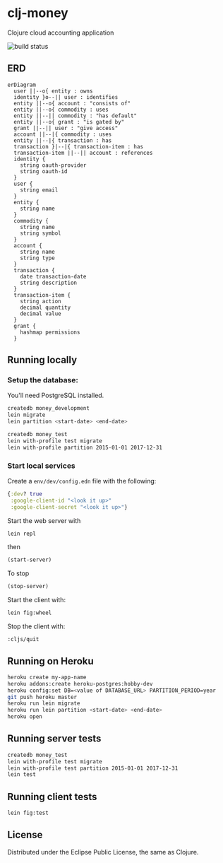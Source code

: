 # clj-money
Clojure cloud accounting application

![build status](https://github.com/dgknght/clj-money/actions/workflows/clojure.yml/badge.svg)

## ERD
```mermaid
erDiagram
  user ||--o{ entity : owns
  identity }o--|| user : identifies
  entity ||--o{ account : "consists of"
  entity ||--o{ commodity : uses
  entity ||--|| commodity : "has default"
  entity ||--o{ grant : "is gated by"
  grant ||--|| user : "give access"
  account ||--|{ commodity : uses
  entity ||--|{ transaction : has
  transaction }|--|{ transaction-item : has
  transaction-item ||--|| account : references
  identity {
    string oauth-provider
    string oauth-id
  }
  user {
    string email
  }
  entity {
    string name
  }
  commodity {
    string name
    string symbol
  }
  account {
    string name
    string type
  }
  transaction {
    date transaction-date
    string description
  }
  transaction-item {
    string action
    decimal quantity
    decimal value
  }
  grant {
    hashmap permissions
  }
```

## Running locally

### Setup the database:
You'll need PostgreSQL installed.

```bash
createdb money_development
lein migrate
lein partition <start-date> <end-date>

createdb money_test
lein with-profile test migrate
lein with-profile partition 2015-01-01 2017-12-31
```

### Start local services
Create a `env/dev/config.edn` file with the following:
```clojure
{:dev? true
 :google-client-id "<look it up>"
 :google-client-secret "<look it up>"}
```
Start the web server with
```bash
lein repl
```
then
```clojure
(start-server)
```
To stop
```clojure
(stop-server)

```
Start the client with:
```bash
lein fig:wheel
```
Stop the client with:
```
:cljs/quit
```

## Running on Heroku
```bash
heroku create my-app-name
heroku addons:create heroku-postgres:hobby-dev
heroku config:set DB=<value of DATABASE_URL> PARTITION_PERIOD=year
git push heroku master
heroku run lein migrate
heroku run lein partition <start-date> <end-date>
heroku open
```

## Running server tests
```bash
createdb money_test
lein with-profile test migrate
lein with-profile test partition 2015-01-01 2017-12-31
lein test
```

## Running client tests
```bash
lein fig:test
```

## License
Distributed under the Eclipse Public License, the same as Clojure.
